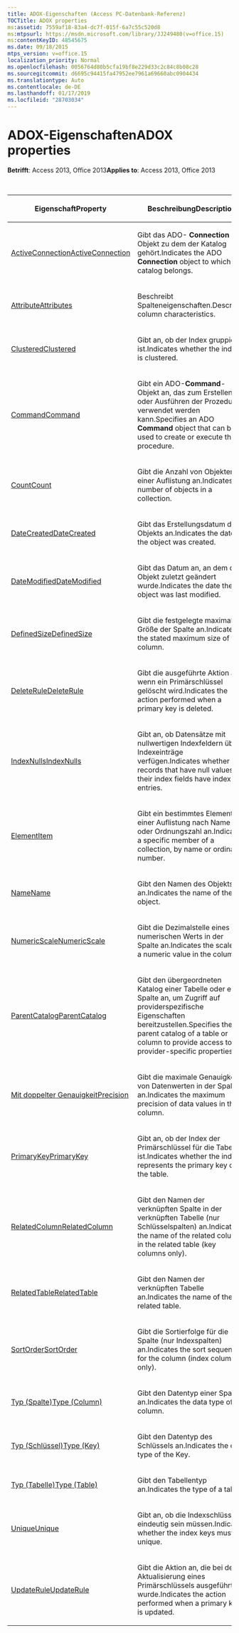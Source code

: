 ```yaml
---
title: ADOX-Eigenschaften (Access PC-Datenbank-Referenz)
TOCTitle: ADOX properties
ms:assetid: 7559af18-83a4-dc7f-015f-6a7c55c520d8
ms:mtpsurl: https://msdn.microsoft.com/library/JJ249480(v=office.15)
ms:contentKeyID: 48545675
ms.date: 09/18/2015
mtps_version: v=office.15
localization_priority: Normal
ms.openlocfilehash: 0056764d80b5cfa19bf8e229d33c2c84c8b08c28
ms.sourcegitcommit: d6695c94415fa47952ee7961a69660abc0904434
ms.translationtype: Auto
ms.contentlocale: de-DE
ms.lasthandoff: 01/17/2019
ms.locfileid: "28703034"
---
```

# <a name="adox-properties"></a><span data-ttu-id="b5374-102">ADOX-Eigenschaften</span><span class="sxs-lookup"><span data-stu-id="b5374-102">ADOX properties</span></span>

<span data-ttu-id="b5374-103">**Betrifft**: Access 2013, Office 2013</span><span class="sxs-lookup"><span data-stu-id="b5374-103">**Applies to**: Access 2013, Office 2013</span></span>

<br/>

<table>
<colgroup>
<col style="width: 50%" />
<col style="width: 50%" />
</colgroup>
<thead>
<tr class="header">
<th><p><span data-ttu-id="b5374-104">Eigenschaft</span><span class="sxs-lookup"><span data-stu-id="b5374-104">Property</span></span></p></th>
<th><p><span data-ttu-id="b5374-105">Beschreibung</span><span class="sxs-lookup"><span data-stu-id="b5374-105">Description</span></span></p></th>
</tr>
</thead>
<tbody>
<tr class="odd">
<td><p><span data-ttu-id="b5374-106"><a href="activeconnection-property-adox.md">ActiveConnection</a></span><span class="sxs-lookup"><span data-stu-id="b5374-106"><a href="activeconnection-property-adox.md">ActiveConnection</a></span></span></p></td>
<td><p><span data-ttu-id="b5374-107">Gibt das ADO- <strong>Connection</strong> -Objekt zu dem der Katalog gehört.</span><span class="sxs-lookup"><span data-stu-id="b5374-107">Indicates the ADO <strong>Connection</strong> object to which the catalog belongs.</span></span></p></td>
</tr>
<tr class="even">
<td><p><span data-ttu-id="b5374-108"><a href="attributes-property-adox.md">Attribute</a></span><span class="sxs-lookup"><span data-stu-id="b5374-108"><a href="attributes-property-adox.md">Attributes</a></span></span></p></td>
<td><p><span data-ttu-id="b5374-109">Beschreibt Spalteneigenschaften.</span><span class="sxs-lookup"><span data-stu-id="b5374-109">Describes column characteristics.</span></span></p></td>
</tr>
<tr class="odd">
<td><p><span data-ttu-id="b5374-110"><a href="clustered-property-adox.md">Clustered</a></span><span class="sxs-lookup"><span data-stu-id="b5374-110"><a href="clustered-property-adox.md">Clustered</a></span></span></p></td>
<td><p><span data-ttu-id="b5374-111">Gibt an, ob der Index gruppiert ist.</span><span class="sxs-lookup"><span data-stu-id="b5374-111">Indicates whether the index is clustered.</span></span></p></td>
</tr>
<tr class="even">
<td><p><span data-ttu-id="b5374-112"><a href="command-property-adox.md">Command</a></span><span class="sxs-lookup"><span data-stu-id="b5374-112"><a href="command-property-adox.md">Command</a></span></span></p></td>
<td><p><span data-ttu-id="b5374-113">Gibt ein ADO-<strong>Command</strong>-Objekt an, das zum Erstellen oder Ausführen der Prozedur verwendet werden kann.</span><span class="sxs-lookup"><span data-stu-id="b5374-113">Specifies an ADO <strong>Command</strong> object that can be used to create or execute the procedure.</span></span></p></td>
</tr>
<tr class="odd">
<td><p><span data-ttu-id="b5374-114"><a href="count-property-ado.md">Count</a></span><span class="sxs-lookup"><span data-stu-id="b5374-114"><a href="count-property-ado.md">Count</a></span></span></p></td>
<td><p><span data-ttu-id="b5374-115">Gibt die Anzahl von Objekten in einer Auflistung an.</span><span class="sxs-lookup"><span data-stu-id="b5374-115">Indicates the number of objects in a collection.</span></span></p></td>
</tr>
<tr class="even">
<td><p><span data-ttu-id="b5374-116"><a href="datecreated-property-adox.md">DateCreated</a></span><span class="sxs-lookup"><span data-stu-id="b5374-116"><a href="datecreated-property-adox.md">DateCreated</a></span></span></p></td>
<td><p><span data-ttu-id="b5374-117">Gibt das Erstellungsdatum des Objekts an.</span><span class="sxs-lookup"><span data-stu-id="b5374-117">Indicates the date the object was created.</span></span></p></td>
</tr>
<tr class="odd">
<td><p><span data-ttu-id="b5374-118"><a href="datemodified-property-adox.md">DateModified</a></span><span class="sxs-lookup"><span data-stu-id="b5374-118"><a href="datemodified-property-adox.md">DateModified</a></span></span></p></td>
<td><p><span data-ttu-id="b5374-119">Gibt das Datum an, an dem das Objekt zuletzt geändert wurde.</span><span class="sxs-lookup"><span data-stu-id="b5374-119">Indicates the date the object was last modified.</span></span></p></td>
</tr>
<tr class="even">
<td><p><span data-ttu-id="b5374-120"><a href="definedsize-property-adox.md">DefinedSize</a></span><span class="sxs-lookup"><span data-stu-id="b5374-120"><a href="definedsize-property-adox.md">DefinedSize</a></span></span></p></td>
<td><p><span data-ttu-id="b5374-121">Gibt die festgelegte maximale Größe der Spalte an.</span><span class="sxs-lookup"><span data-stu-id="b5374-121">Indicates the stated maximum size of the column.</span></span></p></td>
</tr>
<tr class="odd">
<td><p><span data-ttu-id="b5374-122"><a href="deleterule-property-adox.md">DeleteRule</a></span><span class="sxs-lookup"><span data-stu-id="b5374-122"><a href="deleterule-property-adox.md">DeleteRule</a></span></span></p></td>
<td><p><span data-ttu-id="b5374-123">Gibt die ausgeführte Aktion an, wenn ein Primärschlüssel gelöscht wird.</span><span class="sxs-lookup"><span data-stu-id="b5374-123">Indicates the action performed when a primary key is deleted.</span></span></p></td>
</tr>
<tr class="even">
<td><p><span data-ttu-id="b5374-124"><a href="indexnulls-property-adox.md">IndexNulls</a></span><span class="sxs-lookup"><span data-stu-id="b5374-124"><a href="indexnulls-property-adox.md">IndexNulls</a></span></span></p></td>
<td><p><span data-ttu-id="b5374-125">Gibt an, ob Datensätze mit nullwertigen Indexfeldern über Indexeinträge verfügen.</span><span class="sxs-lookup"><span data-stu-id="b5374-125">Indicates whether records that have null values in their index fields have index entries.</span></span></p></td>
</tr>
<tr class="odd">
<td><p><span data-ttu-id="b5374-126"><a href="item-property-ado.md">Element</a></span><span class="sxs-lookup"><span data-stu-id="b5374-126"><a href="item-property-ado.md">Item</a></span></span></p></td>
<td><p><span data-ttu-id="b5374-127">Gibt ein bestimmtes Element einer Auflistung nach Name oder Ordnungszahl an.</span><span class="sxs-lookup"><span data-stu-id="b5374-127">Indicates a specific member of a collection, by name or ordinal number.</span></span></p></td>
</tr>
<tr class="even">
<td><p><span data-ttu-id="b5374-128"><a href="name-property-adox.md">Name</a></span><span class="sxs-lookup"><span data-stu-id="b5374-128"><a href="name-property-adox.md">Name</a></span></span></p></td>
<td><p><span data-ttu-id="b5374-129">Gibt den Namen des Objekts an.</span><span class="sxs-lookup"><span data-stu-id="b5374-129">Indicates the name of the object.</span></span></p></td>
</tr>
<tr class="odd">
<td><p><span data-ttu-id="b5374-130"><a href="numericscale-property-adox.md">NumericScale</a></span><span class="sxs-lookup"><span data-stu-id="b5374-130"><a href="numericscale-property-adox.md">NumericScale</a></span></span></p></td>
<td><p><span data-ttu-id="b5374-131">Gibt die Dezimalstelle eines numerischen Werts in der Spalte an.</span><span class="sxs-lookup"><span data-stu-id="b5374-131">Indicates the scale of a numeric value in the column.</span></span></p></td>
</tr>
<tr class="even">
<td><p><span data-ttu-id="b5374-132"><a href="parentcatalog-property-adox.md">ParentCatalog</a></span><span class="sxs-lookup"><span data-stu-id="b5374-132"><a href="parentcatalog-property-adox.md">ParentCatalog</a></span></span></p></td>
<td><p><span data-ttu-id="b5374-133">Gibt den übergeordneten Katalog einer Tabelle oder einer Spalte an, um Zugriff auf providerspezifische Eigenschaften bereitzustellen.</span><span class="sxs-lookup"><span data-stu-id="b5374-133">Specifies the parent catalog of a table or column to provide access to provider-specific properties.</span></span></p></td>
</tr>
<tr class="odd">
<td><p><span data-ttu-id="b5374-134"><a href="precision-property-adox.md">Mit doppelter Genauigkeit</a></span><span class="sxs-lookup"><span data-stu-id="b5374-134"><a href="precision-property-adox.md">Precision</a></span></span></p></td>
<td><p><span data-ttu-id="b5374-135">Gibt die maximale Genauigkeit von Datenwerten in der Spalte an.</span><span class="sxs-lookup"><span data-stu-id="b5374-135">Indicates the maximum precision of data values in the column.</span></span></p></td>
</tr>
<tr class="even">
<td><p><span data-ttu-id="b5374-136"><a href="primarykey-property-adox.md">PrimaryKey</a></span><span class="sxs-lookup"><span data-stu-id="b5374-136"><a href="primarykey-property-adox.md">PrimaryKey</a></span></span></p></td>
<td><p><span data-ttu-id="b5374-137">Gibt an, ob der Index der Primärschlüssel für die Tabelle ist.</span><span class="sxs-lookup"><span data-stu-id="b5374-137">Indicates whether the index represents the primary key on the table.</span></span></p></td>
</tr>
<tr class="odd">
<td><p><span data-ttu-id="b5374-138"><a href="relatedcolumn-property-adox.md">RelatedColumn</a></span><span class="sxs-lookup"><span data-stu-id="b5374-138"><a href="relatedcolumn-property-adox.md">RelatedColumn</a></span></span></p></td>
<td><p><span data-ttu-id="b5374-139">Gibt den Namen der verknüpften Spalte in der verknüpften Tabelle (nur Schlüsselspalten) an.</span><span class="sxs-lookup"><span data-stu-id="b5374-139">Indicates the name of the related column in the related table (key columns only).</span></span></p></td>
</tr>
<tr class="even">
<td><p><span data-ttu-id="b5374-140"><a href="relatedtable-property-adox.md">RelatedTable</a></span><span class="sxs-lookup"><span data-stu-id="b5374-140"><a href="relatedtable-property-adox.md">RelatedTable</a></span></span></p></td>
<td><p><span data-ttu-id="b5374-141">Gibt den Namen der verknüpften Tabelle an.</span><span class="sxs-lookup"><span data-stu-id="b5374-141">Indicates the name of the related table.</span></span></p></td>
</tr>
<tr class="odd">
<td><p><span data-ttu-id="b5374-142"><a href="sortorder-property-adox.md">SortOrder</a></span><span class="sxs-lookup"><span data-stu-id="b5374-142"><a href="sortorder-property-adox.md">SortOrder</a></span></span></p></td>
<td><p><span data-ttu-id="b5374-143">Gibt die Sortierfolge für die Spalte (nur Indexspalten) an.</span><span class="sxs-lookup"><span data-stu-id="b5374-143">Indicates the sort sequence for the column (index columns only).</span></span></p></td>
</tr>
<tr class="even">
<td><p><span data-ttu-id="b5374-144"><a href="https://docs.microsoft.com/office/vba/access/concepts/miscellaneous/type-property-columnadox">Typ (Spalte)</a></span><span class="sxs-lookup"><span data-stu-id="b5374-144"><a href="https://docs.microsoft.com/office/vba/access/concepts/miscellaneous/type-property-columnadox">Type (Column)</a></span></span></p></td>
<td><p><span data-ttu-id="b5374-145">Gibt den Datentyp einer Spalte an.</span><span class="sxs-lookup"><span data-stu-id="b5374-145">Indicates the data type of a column.</span></span></p></td>
</tr>
<tr class="odd">
<td><p><span data-ttu-id="b5374-146"><a href="https://docs.microsoft.com/office/vba/access/concepts/miscellaneous/type-property-keyadox">Typ (Schlüssel)</a></span><span class="sxs-lookup"><span data-stu-id="b5374-146"><a href="https://docs.microsoft.com/office/vba/access/concepts/miscellaneous/type-property-keyadox">Type (Key)</a></span></span></p></td>
<td><p><span data-ttu-id="b5374-147">Gibt den Datentyp des Schlüssels an.</span><span class="sxs-lookup"><span data-stu-id="b5374-147">Indicates the data type of the Key.</span></span></p></td>
</tr>
<tr class="even">
<td><p><span data-ttu-id="b5374-148"><a href="https://docs.microsoft.com/office/vba/access/concepts/miscellaneous/type-property-tableadox">Typ (Tabelle)</a></span><span class="sxs-lookup"><span data-stu-id="b5374-148"><a href="https://docs.microsoft.com/office/vba/access/concepts/miscellaneous/type-property-tableadox">Type (Table)</a></span></span></p></td>
<td><p><span data-ttu-id="b5374-149">Gibt den Tabellentyp an.</span><span class="sxs-lookup"><span data-stu-id="b5374-149">Indicates the type of a table.</span></span></p></td>
</tr>
<tr class="odd">
<td><p><span data-ttu-id="b5374-150"><a href="unique-property-adox.md">Unique</a></span><span class="sxs-lookup"><span data-stu-id="b5374-150"><a href="unique-property-adox.md">Unique</a></span></span></p></td>
<td><p><span data-ttu-id="b5374-151">Gibt an, ob die Indexschlüssel eindeutig sein müssen.</span><span class="sxs-lookup"><span data-stu-id="b5374-151">Indicates whether the index keys must be unique.</span></span></p></td>
</tr>
<tr class="even">
<td><p><span data-ttu-id="b5374-152"><a href="updaterule-property-adox.md">UpdateRule</a></span><span class="sxs-lookup"><span data-stu-id="b5374-152"><a href="updaterule-property-adox.md">UpdateRule</a></span></span></p></td>
<td><p><span data-ttu-id="b5374-153">Gibt die Aktion an, die bei der Aktualisierung eines Primärschlüssels ausgeführt wurde.</span><span class="sxs-lookup"><span data-stu-id="b5374-153">Indicates the action performed when a primary key is updated.</span></span></p></td>
</tr>
</tbody>
</table>

